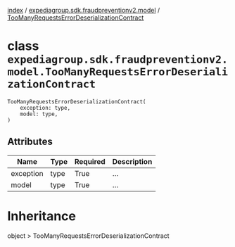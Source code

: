 [index](index.md) /
[expediagroup.sdk.fraudpreventionv2.model](expediagroup.sdk.fraudpreventionv2.model.md)
/
[TooManyRequestsErrorDeserializationContract](TooManyRequestsErrorDeserializationContract.md)

# class `expediagroup.sdk.fraudpreventionv2.model.TooManyRequestsErrorDeserializationContract`

```
TooManyRequestsErrorDeserializationContract(
    exception: type,
    model: type,
)
```

## Attributes

| Name      | Type | Required | Description |
| --------- | ---- | -------- | ----------- |
| exception | type | True     | …           |
| model     | type | True     | …           |

# Inheritance

object > TooManyRequestsErrorDeserializationContract
